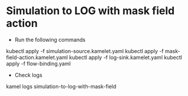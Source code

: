 # Simulation to LOG with mask field action

- Run the following commands

kubectl apply -f simulation-source.kamelet.yaml
kubectl apply -f mask-field-action.kamelet.yaml
kubectl apply -f log-sink.kamelet.yaml
kubectl apply -f flow-binding.yaml

- Check logs

kamel logs simulation-to-log-with-mask-field
